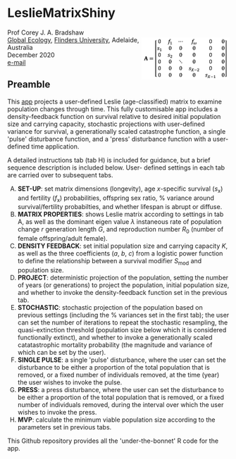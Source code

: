 # LeslieMatrixShiny
<img align="right" src="Amatrix.png" alt="transition matrix" width="200" style="margin-top: 20px">

Prof Corey J. A. Bradshaw <br>
<a href="http://globalecologyflinders.com" target="_blank">Global Ecology</a>, <a href="http://flinders.edu.au" target="_blank">Flinders University</a>, Adelaide, Australia <br>
December 2020 <br>
<a href=mailto:corey.bradshaw@flinders.edu.au>e-mail</a> <br>

## Preamble
This <a href="https://cjabradshaw.shinyapps.io/LeslieMatrixShiny">app</a> projects a user-defined Leslie (age-classified) matrix to examine population changes through time. This fully customisable app includes a density-feedback function on survival relative to desired initial population size and carrying capacity, stochastic projections with user-defined variance for survival, a generationally scaled catastrophe function, a single 'pulse' disturbance function, and a 'press' disturbance function with a user-defined time application.

A detailed instructions tab (tab H) is included for guidance, but a brief sequence description is included below. User- defined settings in each tab are carried over to subsequent tabs.

<ol type="A">
  <li><strong>SET-UP</strong>: set matrix dimensions (longevity), age <em>x</em>-specific survival (<em>s</em><sub>x</sub>) and fertility (<em>f</em><sub>x</sub>) probabilities, offspring sex ratio, % variance around survival/fertility probabilties, and whether lifespan is abrupt or diffuse.</li>

<li><strong>MATRIX PROPERTIES</strong>: shows Leslie matrix according to settings in tab A, as well as the dominant eigen value <em>λ</em> instaneous rate of population change <em>r</em> generation length <em>G</em>, and reproduction number <em>R</em><sub>0</sub> (number of female offspring/adult female).</li>

<li><strong>DENSITY FEEDBACK</strong>: set initial population size and carrying capacity <em>K</em>, as well as the three coefficients (<em>a</em>, <em>b</em>, <em>c</em>) from a logistic power function to define the relationship between a survival modifier <em>S</em><sub>mod</sub> and population size.</li>

<li><strong>PROJECT</strong>: deterministic projection of the population, setting the number of years (or generations) to project the population, initial population size, and whether to invoke the density-feedback function set in the previous tab.</li>

<li><strong>STOCHASTIC</strong>: stochastic projection of the population based on previous settings (including the % variances set in the first tab); the user can set the number of iterations to repeat the stochastic resampling, the quasi-extinction threshold (population size below which it is considered functionally extinct), and whether to invoke a generationally scaled catatastrophic mortality probability (the magnitude and variance of which can be set by the user).</li>

<li><strong>SINGLE PULSE</strong>: a single 'pulse' disturbance, where the user can set the disturbance to be either a proportion of the total population that is removed, or a fixed number of individuals removed, at the time (year) the user wishes to invoke the pulse.</li>

<li><strong>PRESS</strong>: a press disturbance, where the user can set the disturbance to be either a proportion of the total population that is removed, or a fixed number of individuals removed, during the interval over which the user wishes to invoke the press.</li>

<li><strong>MVP</strong>: calculate the minimum viable population size according to the parameters set in previous tabs.</li></ol>

This  Github repository provides all the 'under-the-bonnet' R code for the app.
